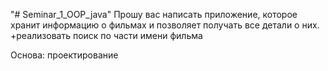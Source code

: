 "# Seminar_1_OOP_java"
Прошу вас написать приложение,
которое хранит информацию о фильмах
и позволяет получaть все детали о них.
+реализовать поиск по части имени фильма

Основа: проектирование
